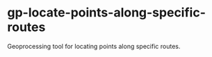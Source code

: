 gp-locate-points-along-specific-routes
======================================

Geoprocessing tool for locating points along specific routes.
